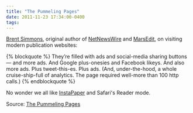 ```yaml
---
title: "The Pummeling Pages"
date: 2011-11-23 17:34:00-0400
tags: 
---
```


[Brent Simmons](http://www.inessential.com), original author of [NetNewsWire](http://netnewswireapp.com/) and [MarsEdit](http://www.red-sweater.com/marsedit/), on visiting modern publication websites:

{% blockquote %}
They’re filled with ads and social-media sharing buttons — and more ads. And Google plus-onesies and Facebook likeys. And also more ads. Plus tweet-this-es. Plus ads. (And, under-the-hood, a whole cruise-ship-full of analytics. The page required well-more than 100 http calls.)
{% endblockquote %}

No wonder we all like [InstaPaper](http://www.instapaper.com/) and Safari's Reader mode.

Source: [The Pummeling Pages](http://inessential.com/2011/11/22/the_pummeling_pages)

